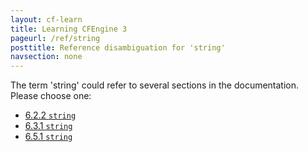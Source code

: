 ```yaml
---
layout: cf-learn
title: Learning CFEngine 3
pageurl: /ref/string
posttitle: Reference disambiguation for 'string'
navsection: none
---
```


The term 'string' could refer to several sections in the documentation. Please choose one:

- [6.2.2 <code>string</code>](https://cfengine.com/manuals/cf3-Reference#string-in-defaults)
- [6.3.1 <code>string</code>](https://cfengine.com/manuals/cf3-Reference#string-in-meta)
- [6.5.1 <code>string</code>](https://cfengine.com/manuals/cf3-Reference#string-in-vars)
